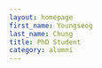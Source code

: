 ```yaml
---
layout: homepage
first_name: Youngseog
last_name: Chung
title: PhD Student
category: alumni
---
```

